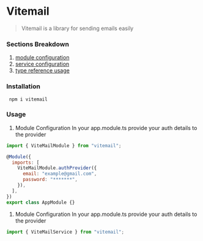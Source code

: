 # Vitemail

> Vitemail is a library for sending emails easily

### Sections Breakdown

1. [module configuration](#module)
1. [service configuration](#service)
1. [type reference usage](#type)

### Installation

```
 npm i vitemail
```

<a id="module"></a>

### Usage

1. Module Configuration
In your app.module.ts provide your auth details to the provider

```javascript
import { ViteMailModule } from "vitemail";

@Module({
  imports: [
    ViteMailModule.authProvider({
      email: "example@gmail.com",
      password: "*******",
    }),
  ],
})
export class AppModule {}
```

1. Module Configuration
In your app.module.ts provide your auth details to the provider

```javascript
import { ViteMailService } from "vitemail";


```
